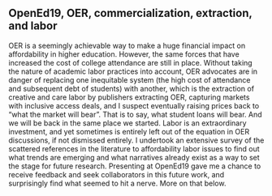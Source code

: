 ## OpenEd19, OER, commercialization, extraction, and labor


OER is a seemingly achievable way to make a huge financial impact on affordability in higher education. However, the same forces that have increased the cost of college attendance are still in place. Without taking the nature of academic labor practices into account, OER advocates are in danger of replacing one inequitable system (the high cost of attendance and subsequent debt of students) with another, which is the extraction of creative and care labor by publishers extracting OER, capturing markets with inclusive access deals, and I suspect eventually raising prices back to “what the market will bear”. That is to say, what student loans will  bear. And we will be back in the same place we started. 
Labor is an extraordinary investment, and yet sometimes is entirely left out of the equation in OER discussions, if not dismissed entirely. I undertook an extensive survey of the scattered references in the literature to affordability labor issues to find out what trends are emerging and what narratives already exist as a way to set the stage for future research. Presenting at OpenEd19 gave me a chance to receive feedback and seek collaborators in this future work, and surprisingly find what seemed to hit a nerve. More on that below.
